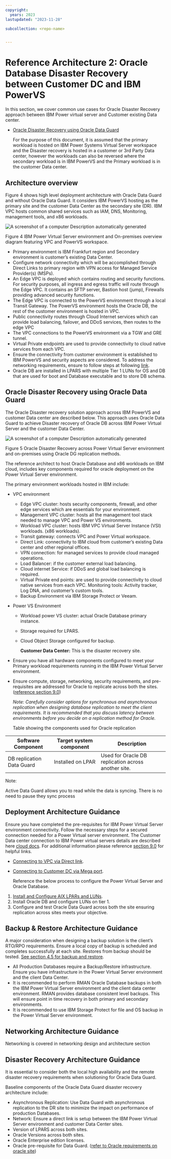 ```yaml
---
copyright:
  years: 2023
lastupdated: "2023-11-28"

subcollection: <repo-name>


---
```


# Reference Architecture 2: Oracle Database Disaster Recovery between Customer DC and IBM PowerVS

In this section, we cover common use cases for Oracle Disaster Recovery approach between IBM Power virtual server and Customer existing Data center.

-   [Oracle Disaster Recovery using Oracle Data Guard](#oracle-disaster-recovery-using-oracle-data-guard)

    For the purpose of this document, it is assumed that the primary workload is hosted on IBM Power Systems Virtual Server workspace and the Disaster recovery is hosted in a customer or 3rd Party Data center, however the workloads can also be reversed where the secondary workload is in IBM PowerVS and the Primary workload is in the customer Data center.

## Architecture overview

Figure 4 shows high level deployment architecture with Oracle Data Guard and without Oracle Data Guard. It considers IBM PowerVS hosting as the primary site and the customer Data Center as the secondary site (DR). IBM VPC hosts common shared services such as IAM, DNS, Monitoring, management tools, and x86 workloads.

![A screenshot of a computer Description automatically generated](image/c0f9655ee218bc34f83daffa3ad1119b.jpg)

Figure 4 IBM Power Virtual Server environment and On-premises overview diagram featuring VPC and PowerVS workspace.

-   Primary environment is IBM Frankfurt region and Secondary environment is customer’s existing Data Center.
-   Configure network connectivity which will be accomplished through Direct Links to primary region with VPN access for Managed Service Provider(s) (MSPs).
-   An Edge VPC is deployed which contains routing and security functions. For security purposes, all ingress and egress traffic will route through the Edge VPC. It contains an SFTP server, Bastion host (jump), Firewalls providing advanced security functions.
-   The Edge VPC is connected to the PowerVS environment through a local Transit Gateway. The PowerVS environment hosts the Oracle DB, the rest of the customer environment is hosted in VPC.
-   Public connectivity routes through Cloud Internet services which can provide load balancing, failover, and DDoS services, then routes to the edge VPC
-   The VPC connections to the PowerVS environment via a TGW and GRE tunnel.
-   Virtual Private endpoints are used to provide connectivity to cloud native services from each VPC.
-   Ensure the connectivity from customer environment is established to IBM PowerVS and security aspects are considered. To address the networking requirements, ensure to follow steps at following [link](https://cloud.ibm.com/docs/power-iaas?topic=power-iaas-network-architecture-diagrams).
-   Oracle DB are installed in LPARS with multiple Tier 1 LUNs for OS and DB that are used for boot and Database executable and to store DB schema.

## Oracle Disaster Recovery using Oracle Data Guard

The Oracle Disaster recovery solution approach across IBM PowerVS and customer Data center are described below. This approach uses Oracle Data Guard to achieve Disaster recovery of Oracle DB across IBM Power Virtual Server and the customer Data Center.

![A screenshot of a computer Description automatically generated](image/29fa5f2bef8ca6bf18ace35ca04609a9.png)

Figure 5 Oracle Disaster Recovery across Power Virtual Server environment and on-premises using Oracle DG replication methods.

The reference architect to host Oracle Database and x86 workloads on IBM cloud, includes key components required for oracle deployment on the Power Virtual Server environment.

The primary environment workloads hosted in IBM include:

-   VPC environment
    -   Edge VPC cluster: hosts security components, firewall, and other edge services which are essentials for your environment.
    -   Management VPC cluster: hosts all the management tool stack needed to manage VPC and Power VS environments.
    -   Workload VPC cluster: hosts IBM VPC Virtual Server Instance (VSI) workloads. (x86 workloads).
    -   Transit gateway: connects VPC and Power Virtual workspace.
    -   Direct Link: connectivity to IBM cloud from customer’s existing Data center and other regional offices.
    -   VPN connection: for managed services to provide cloud managed operations.
    -   Load Balancer: if the customer external load balancing.
    -   Cloud internet Service: if DDoS and global load balancing is required.
    -   Virtual Private end points: are used to provide connectivity to cloud native services from each VPC. Monitoring tools: Activity tracker, Log DNA, and customer’s custom tools.
    -   Backup Environment via IBM Storage Protect or Veeam.
-   Power VS Environment
    -   Workload power VS cluster: actual Oracle Database primary instance.
    -   Storage required for LPARS.
    -   Cloud Object Storage configured for backup.

        **Customer Data Center:** This is the disaster recovery site.

-   Ensure you have all hardware components configured to meet your Primary workload requirements running in the IBM Power Virtual Server environment.
-   Ensure compute, storage, networking, security requirements, and pre-requisites are addressed for Oracle to replicate across both the sites. ([reference section 9.0](#_References))

    *Note: Carefully consider options for synchronous and asynchronous replication when designing database replication to meet the client requirements. It is recommended that you discuss latency between environments before you decide on a replication method for Oracle.*

    Table showing the components used for Oracle replication

| Software Component        | Target system component | Description                                         |
|---------------------------|-------------------------|-----------------------------------------------------|
| DB replication Data Guard | Installed on LPAR       | Used for Oracle DB replication across another site. |

Note:

Active Data Guard allows you to read while the data is syncing. There is no need to pause they sync process

## Deployment Architecture Guidance

Ensure you have completed the pre-requisites for IBM Power Virtual Server environment connectivity. Follow the necessary steps for a secured connection needed for a Power Virtual server environment. The Customer Data center connection to IBM Power virtual servers details are described here [cloud docs](https://cloud.ibm.com/docs/power-iaas?topic=power-iaas-network-architecture-diagrams). For additional information please reference [section 9.0](#_References) for helpful links.

-   [Connecting to VPC via Direct link](https://cloud.ibm.com/docs/power-iaas?topic=power-iaas-ordering-direct-link-connect).
-   [Connecting to Customer DC via Mega port](https://cloud.ibm.com/docs/power-iaas?topic=power-iaas-network-architecture-diagrams#network-reference-architecture-onprem).

    Reference the below process to configure the Power Virtual Server and Oracle Database.

1.  [Install and Configure AIX LPARs and LUNs](https://cloud.ibm.com/docs/power-iaas?topic=power-iaas-creating-power-virtual-server).
2.  Install Oracle DB and configure LUNs on tier 1.
3.  Configure and test Oracle Data Guard across both the site ensuring replication across sites meets your objective.

## Backup & Restore Architecture Guidance

A major consideration when designing a backup solution is the client’s RTO/RPO requirements. Ensure a local copy of backup is scheduled and completes successfully at each site. Restores from backup should be tested. [See section 4.5 for backup and restore](#_Backup_and_Restore).

-   All Production Databases require a Backup/Restore infrastructure. Ensure you have infrastructure in the Power Virtual Server environment and the client Data Center.
-   It is recommended to perform RMAN Oracle Database backups in both the IBM Power Virtual Server environment and the client data center environment. RMAN provides database consistent level backups. This will ensure point in time recovery in both primary and secondary environments.
-   It is recommended to use IBM Storage Protect for file and OS backup in the Power Virtual Server environment.

## Networking Architecture Guidance

Networking is covered in networking design and architecture section

## Disaster Recovery Architecture Guidance

It is essential to consider both the local high availability and the remote disaster recovery requirements when solutioning for Oracle Data Guard.

Baseline components of the Oracle Data Guard disaster recovery architecture include:

-   Asynchronous Replication: Use Data Guard with asynchronous replication to the DR site to minimize the impact on performance of production Databases.
-   Network: Ensure a direct link is setup between the IBM Power Virtual Server environment and customer Data Center sites.
-   Version of LPARS across both sites.
-   Oracle Versions across both sites.
-   Oracle Enterprise edition licenses.
-   Oracle pre-requisite for Data Guard. ([refer to Oracle requirements on oracle site](https://docs.oracle.com/en/database/oracle/oracle-database/23/dgbkr/oracle-data-guard-broker-installation-requirements.html#GUID-21393DF3-FD7E-44AA-A90C-6533E03CBDDA))
